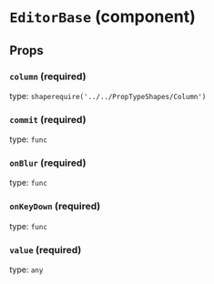 `EditorBase` (component)
========================



Props
-----

### `column` (required)

type: `shaperequire('../../PropTypeShapes/Column')`


### `commit` (required)

type: `func`


### `onBlur` (required)

type: `func`


### `onKeyDown` (required)

type: `func`


### `value` (required)

type: `any`

